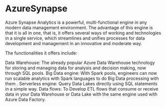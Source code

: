 # AzureSynapse

Azure Synapse Analytics is a powerful, multi-functional engine in any modern data management environment. The advantage of this engine is that it is all in one, that is, it offers several ways of working and technologies in a single service, which streamlines and unifies processes for data development and management in an innovative and moderate way.

The functionalities it offers include:

Data Warehouse: The already popular Azure Data Warehouse technology for storing and managing data for analysis and decision making, now through SQL pools.
Big Data engine: With Spark pools, engineers can now run scalable analytics with Spark languages to do Big Data processing with them .
Serverless engine: Query Data Lakes directly using SQL statements in a simple way.
Data flows: To Develop ETL flows that consume or receive data in your Data Warehouse or Data Lake with the same engine used with Azure Data Factory.
